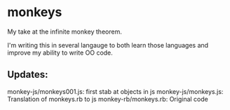 # monkeys
My take at the infinite monkey theorem.

I'm writing this in several langauge to both learn those languages and improve my ability to write OO code.

Updates:
----
monkey-js/monkeys001.js: first stab at objects in js
monkey-js/monkeys.js: Translation of monkeys.rb to js
monkey-rb/monkeys.rb: Original code
